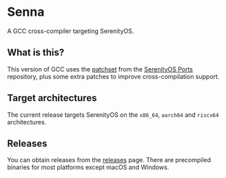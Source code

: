 # Senna

A GCC cross-compiler targeting SerenityOS.

## What is this?

This version of GCC uses the [patchset](https://github.com/SerenityOS/serenity/tree/master/Ports/gcc) from the [SerenityOS Ports](https://github.com/SerenityOS/serenity/tree/master/Ports) repository, plus some extra patches to improve cross-compilation support.

## Target architectures

The current release targets SerenityOS on the `x86_64`, `aarch64` and `riscv64` architectures.

## Releases

You can obtain releases from the [releases](https://github.com/AmanoTeam/Senna/releases) page. There are precompiled binaries for most platforms except macOS and Windows.
